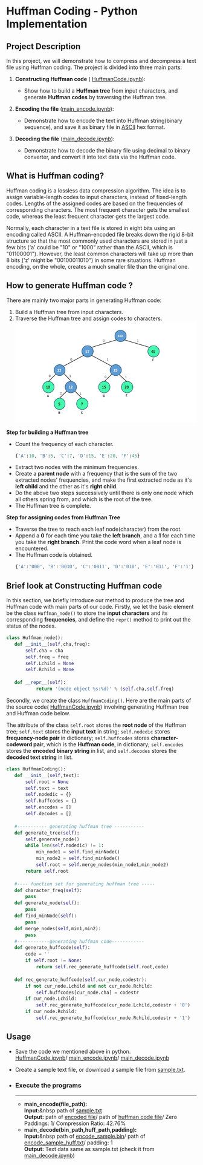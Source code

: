 # Huffman Coding - Python Implementation
## Project Description
In this project, we will demonstrate how to compress and decompress a text file using Huffman coding. The project is divided into three main parts:

 1.  **Constructing Huffman code** ( [HuffmanCode.ipynb](https://github.com/ybruce61414/Data-Structures/blob/master/Tree/HuffmanCoding/HuffmanCode.ipynb)):
     * Show how to build a **Huffman tree** from input characters, and generate **Huffman codes** by traversing the Huffman tree. 
 2.  **Encoding the file** ([main_encode.ipynb](https://github.com/ybruce61414/Data-Structures/blob/master/Tree/HuffmanCoding/main_encode.ipynb)):
      * Demonstrate how to encode the text into Huffman string(binary sequence), and save it as binary file in [ASCII](https://www.eso.org/~ndelmott/ascii.html) hex format. 
  
 3.  **Decoding the file** ([main_decode.ipynb](https://github.com/ybruce61414/Data-Structures/blob/master/Tree/HuffmanCoding/main_decode.ipynb)):
     * Demonstrate how to decode the binary file using decimal to binary converter, and convert it into text data via the Huffman code.  
         

## What is Huffman coding?
Huffman coding is a lossless data compression algorithm. The idea is to assign variable-length codes to input characters, instead of fixed-length codes. Lengths of the assigned codes are based on the frequencies of corresponding characters. The most frequent character gets the smallest code, whereas the least frequent character gets the largest code.

Normally, each character in a text file is stored in eight bits using an encoding called ASCII. A Huffman-encoded file breaks down the rigid 8-bit structure so that the most commonly used characters are stored in just a few bits ('a' could be "10" or "1000" rather than the ASCII, which is "01100001").  However, the least common characters will take up more than 8 bits ('z' might be "00100011010") in some rare situations. Huffman encoding, on the whole, creates a much smaller file than the original one.

 ## How to generate Huffman code ?
 There are mainly two major parts in generating Huffman code:
 
1.  Build a Huffman tree from input characters.
2.  Traverse the Huffman tree and assign codes to characters.
 ![Alt Huffman tree](image/huffman_tree.png)
 
 **Step for building a Huffman tree**
 
 - Count the frequency of each character.  
   ```python
   {'A':10, 'B':5, 'C':7, 'D':15, 'E':20, 'F':45}
   ``` 
 -  Extract two nodes with the minimum frequencies.
 -  Create a **parent node** with a frequency that is the sum of the two extracted nodes' frequencies, and make the first extracted node as it's **left child** and the other as it's **right child**.
 - Do the above two steps successively until there is only one node which all others spring from, and which is the root of the tree.
 - The Huffman tree is complete.
 
 **Step for assigning codes from Huffman Tree**
 
 - Traverse the tree to reach each leaf node(character) from the root.
 - Append a **0** for each time you take the **left branch**, and a **1** for each time you take the **right branch**. Print the code word when a leaf node is encountered.
 - The Huffman code is obtained.
    ```python
   {'A':'000', 'B':'0010', 'C':'0011', 'D':'010', 'E':'011', 'F':'1'}
   ``` 
   
 ## Brief look at Constructing Huffman code
 In this section, we briefly introduce our method to produce the tree and Huffman code with main parts of our code. Firstly, we let the basic element be the class `Huffman_node()` to store the **input characters** and its corresponding **frequencies**, and define the `repr()` method to print out the status of the nodes. 
 
 ```python
 class Huffman_node():
    def __init__(self,cha,freq):
        self.cha = cha
        self.freq = freq
        self.Lchild = None
        self.Rchild = None
   
    def __repr__(self):
            return '(node object %s:%d)' % (self.cha,self.freq)
 ``` 
 Secondly, we create the class `HuffmanCoding()`. Here are the main parts of the source code( [HuffmanCode.ipynb](https://github.com/ybruce61414/Data-Structures/blob/master/Tree/HuffmanCoding/HuffmanCode.ipynb)) involving generating Huffman tree and Huffman code below.
 
 The attribute of the class `self.root` stores the **root node** of the Huffman tree; `self.text` stores the **input text** in string;  `self.nodedic` stores **frequency-node pair** in dictionary; `self.huffcodes` stores **character-codeword pair**, which is the **Huffman code**, in dictionary; `self.encodes` stores the **encoded binary string** in list, and `self.decodes` stores the **decoded text string** in list.
 ```python 
 class HuffmanCoding():
    def __init__(self,text):
        self.root = None
        self.text = text
        self.nodedic = {}
        self.huffcodes = {}
        self.encodes = []
        self.decodes = []
                
    #----------- generating huffman tree -----------   
    def generate_tree(self):
        self.generate_node() 
        while len(self.nodedic) != 1:
            min_node1 = self.find_minNode()
            min_node2 = self.find_minNode()
            self.root = self.merge_nodes(min_node1,min_node2)
        return self.root              
        
    #---- function set for generating huffman tree -----
    def character_freq(self):
        pass
    def generate_node(self):
        pass
    def find_minNode(self):
        pass    
    def merge_nodes(self,min1,min2):
        pass    
    #------------generating huffman code------------
    def generate_huffcode(self):
        code = ''
        if self.root != None:
            return self.rec_generate_huffcode(self.root,code)         
            
    def rec_generate_huffcode(self,cur_node,codestr):
        if not cur_node.Lchild and not cur_node.Rchild:
            self.huffcodes[cur_node.cha] = codestr  
        if cur_node.Lchild:
            self.rec_generate_huffcode(cur_node.Lchild,codestr + '0')
        if cur_node.Rchild:
            self.rec_generate_huffcode(cur_node.Rchild,codestr + '1')        
  ```        
 
 ## Usage 
 - Save the code we mentioned above in python.  
 [HuffmanCode.ipynb](https://github.com/ybruce61414/Data-Structures/blob/master/Tree/HuffmanCoding/HuffmanCode.ipynb)/ [main_encode.ipynb](https://github.com/ybruce61414/Data-Structures/blob/master/Tree/HuffmanCoding/main_encode.ipynb)/ [main_decode.ipynb](https://github.com/ybruce61414/Data-Structures/blob/master/Tree/HuffmanCoding/main_decode.ipynb)
 
 - Create a sample text file, or download a sample file from [sample.txt](https://github.com/ybruce61414/Data-Structures/blob/master/Tree/HuffmanCoding/sample%20/sample.txt).
 
 - ### Execute the programs
   ---  
   - **main_encode(file_path):**  
   **Input:**&nbsp path of [sample.txt](https://github.com/ybruce61414/Data-Structures/blob/master/Tree/HuffmanCoding/sample%20/sample.txt)  
   **Output:**  path of [encoded file](https://github.com/ybruce61414/Data-Structures/blob/master/Tree/HuffmanCoding/sample%20/encode_sample.bin)/ path of [huffman code file](https://github.com/ybruce61414/Data-Structures/blob/master/Tree/HuffmanCoding/sample%20/encode_sample_huff.txt)/ Zero Paddings: 1/ Compression Ratio: 42.76%    
   - **main_decode(bin_path,huff_path,padding):**  
   **Input:**&nbsp path of [encode_sample.bin](https://github.com/ybruce61414/Data-Structures/blob/master/Tree/HuffmanCoding/sample%20/encode_sample.bin)/ path of [encode_sample_huff.txt](https://github.com/ybruce61414/Data-Structures/blob/master/Tree/HuffmanCoding/sample%20/encode_sample_huff.txt)/ padding: 1  
   **Output:**  Text data same as sample.txt (check it from [main_decode.ipynb](https://github.com/ybruce61414/Data-Structures/blob/master/Tree/HuffmanCoding/main_decode.ipynb))

 
 
 
 
